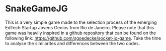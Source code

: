 # SnakeGameJG
This is a very simple game made to the selection process of the emerging EdTech Startup Jovens Genios from Rio de Janeiro. 
Please note that this game was heavily inspired in a github repository that can be found on the following link: https://github.com/sgoedecke/socket-io-game. Take the time to analyse the similarites and differences between the two codes.  

